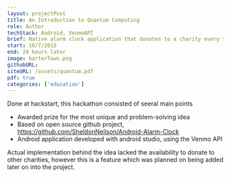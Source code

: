 ```yaml
---
layout: projectPost
title: An Introduction to Quantum Computing
role: Author
techStack: Android, VenmoAPI
brief: Native alarm clock application that donates to a charity every time you snooze the alarm
start: 10/7/2015
end: 24 hours later
image: barterTown.png
githubURL: 
siteURL: /assets/quantum.pdf
pdf: true
categories: ['education']
---
```

Done at hackstart, this hackathon consisted of seeral main points

* Awarded prize for the most unique and problem-solving idea
* Based on open source github project, https://github.com/SheldonNeilson/Android-Alarm-Clock
* Android application developed with android studio, using the Venmo API

Actual implementation behind the idea lacked the availability to donate to other charities, however this is a feature which was planned on being added later on into the project.